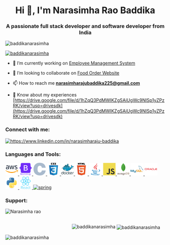 <h1 align="center">Hi 👋, I'm Narasimha Rao Baddika</h1>
<h3 align="center">A passionate full stack developer and software developer from India</h3>

<p align="left"> <img src="https://komarev.com/ghpvc/?username=baddikanarasimha&label=Profile%20views&color=0e75b6&style=flat" alt="baddikanarasimha" /> </p>

<p align="left"> <a href="https://github.com/ryo-ma/github-profile-trophy"><img src="https://github-profile-trophy.vercel.app/?username=baddikanarasimha" alt="baddikanarasimha" /></a> </p>

- 🔭 I’m currently working on [Employee Management System](https://github.com/baddikanarasimha/Employee-Management-System)

- 👯 I’m looking to collaborate on [Food Order Website](https://github.com/baddikanarasimha/food-app)

- 📫 How to reach me **narasimharajubaddika225@gmail.com**

- 📄 Know about my experiences [https://drive.google.com/file/d/1hZqQ3PdMWIKZgSAiUgWc9NlSp1yZPzRK/view?usp=drivesdk](https://drive.google.com/file/d/1hZqQ3PdMWIKZgSAiUgWc9NlSp1yZPzRK/view?usp=drivesdk)

<h3 align="left">Connect with me:</h3>
<p align="left">
<a href="https://linkedin.com/in/https://www.linkedin.com/in/narasimharaju-baddika" target="blank"><img align="center" src="https://raw.githubusercontent.com/rahuldkjain/github-profile-readme-generator/master/src/images/icons/Social/linked-in-alt.svg" alt="https://www.linkedin.com/in/narasimharaju-baddika" height="30" width="40" /></a>
</p>

<h3 align="left">Languages and Tools:</h3>
<p align="left"> <a href="https://aws.amazon.com" target="_blank" rel="noreferrer"> <img src="https://raw.githubusercontent.com/devicons/devicon/master/icons/amazonwebservices/amazonwebservices-original-wordmark.svg" alt="aws" width="40" height="40"/> </a> <a href="https://getbootstrap.com" target="_blank" rel="noreferrer"> <img src="https://raw.githubusercontent.com/devicons/devicon/master/icons/bootstrap/bootstrap-plain-wordmark.svg" alt="bootstrap" width="40" height="40"/> </a> <a href="https://www.cprogramming.com/" target="_blank" rel="noreferrer"> <img src="https://raw.githubusercontent.com/devicons/devicon/master/icons/c/c-original.svg" alt="c" width="40" height="40"/> </a> <a href="https://www.w3schools.com/css/" target="_blank" rel="noreferrer"> <img src="https://raw.githubusercontent.com/devicons/devicon/master/icons/css3/css3-original-wordmark.svg" alt="css3" width="40" height="40"/> </a> <a href="https://www.docker.com/" target="_blank" rel="noreferrer"> <img src="https://raw.githubusercontent.com/devicons/devicon/master/icons/docker/docker-original-wordmark.svg" alt="docker" width="40" height="40"/> </a> <a href="https://www.w3.org/html/" target="_blank" rel="noreferrer"> <img src="https://raw.githubusercontent.com/devicons/devicon/master/icons/html5/html5-original-wordmark.svg" alt="html5" width="40" height="40"/> </a> <a href="https://www.java.com" target="_blank" rel="noreferrer"> <img src="https://raw.githubusercontent.com/devicons/devicon/master/icons/java/java-original.svg" alt="java" width="40" height="40"/> </a> <a href="https://developer.mozilla.org/en-US/docs/Web/JavaScript" target="_blank" rel="noreferrer"> <img src="https://raw.githubusercontent.com/devicons/devicon/master/icons/javascript/javascript-original.svg" alt="javascript" width="40" height="40"/> </a> <a href="https://www.mongodb.com/" target="_blank" rel="noreferrer"> <img src="https://raw.githubusercontent.com/devicons/devicon/master/icons/mongodb/mongodb-original-wordmark.svg" alt="mongodb" width="40" height="40"/> </a> <a href="https://www.mysql.com/" target="_blank" rel="noreferrer"> <img src="https://raw.githubusercontent.com/devicons/devicon/master/icons/mysql/mysql-original-wordmark.svg" alt="mysql" width="40" height="40"/> </a> <a href="https://www.oracle.com/" target="_blank" rel="noreferrer"> <img src="https://raw.githubusercontent.com/devicons/devicon/master/icons/oracle/oracle-original.svg" alt="oracle" width="40" height="40"/> </a> <a href="https://www.python.org" target="_blank" rel="noreferrer"> <img src="https://raw.githubusercontent.com/devicons/devicon/master/icons/python/python-original.svg" alt="python" width="40" height="40"/> </a> <a href="https://reactjs.org/" target="_blank" rel="noreferrer"> <img src="https://raw.githubusercontent.com/devicons/devicon/master/icons/react/react-original-wordmark.svg" alt="react" width="40" height="40"/> </a> <a href="https://spring.io/" target="_blank" rel="noreferrer"> <img src="https://www.vectorlogo.zone/logos/springio/springio-icon.svg" alt="spring" width="40" height="40"/> </a> </p>

<h3 align="left">Support:</h3>
<p><a href="https://www.buymeacoffee.com/Narasimha rao"> <img align="left" src="https://cdn.buymeacoffee.com/buttons/v2/default-yellow.png" height="50" width="210" alt="Narasimha rao" /></a></p><br><br>

<p><img align="left" src="https://github-readme-stats.vercel.app/api/top-langs?username=baddikanarasimha&show_icons=true&locale=en&layout=compact" alt="baddikanarasimha" /></p>

<p>&nbsp;<img align="center" src="https://github-readme-stats.vercel.app/api?username=baddikanarasimha&show_icons=true&locale=en" alt="baddikanarasimha" /></p>

<p><img align="center" src="https://github-readme-streak-stats.herokuapp.com/?user=baddikanarasimha&" alt="baddikanarasimha" /></p>
